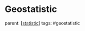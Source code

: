 # Geostatistic

parent: [[statistic]]
tags: #geostatistic

[//begin]: # "Autogenerated link references for markdown compatibility"
[statistic]: ../statistic "Statistic"
[//end]: # "Autogenerated link references"
